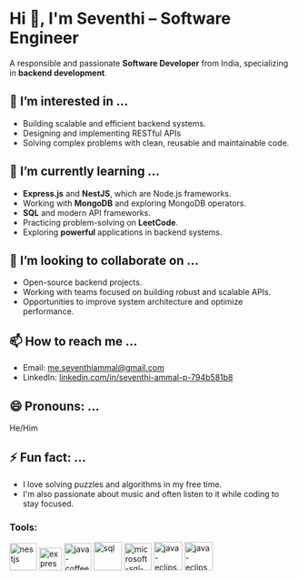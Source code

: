 <h1>Hi 👋, I'm Seventhi – Software Engineer</h1>

<p>A responsible and passionate <strong>Software Developer</strong> from India, specializing in <strong>backend development</strong>.</p>

<h2>👀 I’m interested in ...</h2>
<ul>
  <li>Building scalable and efficient backend systems.</li>
  <li>Designing and implementing RESTful APIs </li>
  <li>Solving complex problems with clean, reusable and maintainable code.</li>
</ul>

<h2>🌱 I’m currently learning ...</h2>
<ul>
  <li><strong>Express.js</strong> and <strong>NestJS</strong>, which are Node.js frameworks.</li>
  <li>Working with <strong>MongoDB</strong> and exploring MongoDB operators.</li>
  <li><strong>SQL</strong> and modern API frameworks.</li>
  <li>Practicing problem-solving on <strong>LeetCode</strong>.</li>
  <li>Exploring <strong>powerful</strong> applications in backend systems.</li>
</ul>

<h2>💞️ I’m looking to collaborate on ...</h2>
<ul>
  <li>Open-source backend projects.</li>
  <li>Working with teams focused on building robust and scalable APIs.</li>
  <li>Opportunities to improve system architecture and optimize performance.</li>
</ul>

<h2>📫 How to reach me ...</h2>
<ul>
  <li>Email: <a href="mailto:me.seventhiammal@gmail.com">me.seventhiammal@gmail.com</a></li>
  <li>LinkedIn: <a href="https://www.linkedin.com/in/seventhi-ammal-p-794b581b8/" target="_blank">linkedin.com/in/seventhi-ammal-p-794b581b8</a></li>
</ul>

<h2>😄 Pronouns: ...</h2>
<p>He/Him</p>

<h2>⚡ Fun fact: ...</h2>
<ul>
  <li>I love solving puzzles and algorithms in my free time.</li>
  <li>I'm also passionate about music and often listen to it while coding to stay focused.</li>
</ul>

<h3 align="left">Tools:</h3> 
<p> 
  <img width="48" height="48" src="https://img.icons8.com/color/48/nestjs.png" alt="nestjs"/>
  <img width="40" height="40" src="https://img.icons8.com/office/40/express-js.png" alt="express-js"/> 
  <img width="48" height="48" src="https://img.icons8.com/color/48/java-coffee-cup-logo--v1.png" alt="java-coffee-cup-logo--v1"/>
  <img width="50" height="50" src="https://img.icons8.com/ios/50/sql.png" alt="sql"/>
  <img width="48" height="48" src="https://img.icons8.com/color/48/microsoft-sql-server.png" alt="microsoft-sql-server"/>
  <img width="50" height="50" src="https://img.icons8.com/ios-filled/50/java-eclipse.png" alt="java-eclipse"/>
  <img width="50" height="50" src="https://logowik.com/content/uploads/images/yardi3011.jpg" alt="java-eclipse"/>
</p>
